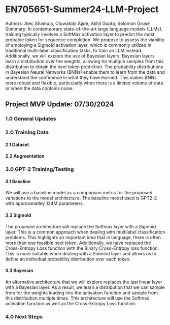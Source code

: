 # EN705651-Summer24-LLM-Project

Authors: Alec Shamula, Oluwatobi Ajide, Akhil Gupta, Solomon Gruse   
Summary: 
In contemporary state-of-the-art large language models (LLMs), training typically involves a SoftMax activation layer to predict the most probable token for sequence completion. We propose to assess the viability of employing a Sigmoid activation layer, which is commonly utilized in traditional multi-label classification tasks, to train an LLM instead. Additionally, we will explore the use of Bayesian layers. Bayesian layers learn a distribution over the weights, allowing for multiple samples from this distribution to obtain the next token prediction. The probability distributions in Bayesian Neural Networks (BNNs) enable them to learn from the data and understand the confidence in what they have learned. This makes BNNs more robust and flexible, particularly when there is a limited volume of data or when the data contains noise.



## Project MVP Update: 07/30/2024

### 1.0 General Updates

### 2.0 Training Data

#### 2.1 Dataset


#### 2.2 Augmentation

### 3.0 GPT-2 Training/Testing


#### 3.1 Baseline
We will use a baseline model as a comparison metric for the proposed variations to the model architecture. The baseline model used is GPT2-2 with approximatley 124M parameters.

#### 3.2 Sigmoid
The proposed architecture will replace the Softmax layer with a Sigmoid layer. This is a common approach when dealing with multilabel classification problems. This highlights an important idea that in language, there is often more than one feasible next token. Additionally, we have replaced the Cross-Entropy Loss function with the Binary Cross-Entropy loss function. This is more suitable when dealing with a Sidmoid layer and allows us to define an individual probability distribution over each token. 

#### 3.3 Bayesian
An alternative architecture that we will explore replaces the last linear layer with a Bayesian layer. As a result, we learn a distribution that we can sample from for the weights leading into the activation function and sample from this distribution multiple times. This architecture will use the Softmax activation function as well as the Cross-Entropy Loss function.

### 4.0 Next Steps
